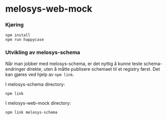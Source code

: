 # melosys-web-mock
### Kjøring
```
npm install
npm run happycase
```

### Utvikling av melosys-schema
Når man jobber med melosys-schema, er det nyttig å kunne teste schema-endringer direkte, uten å måtte publisere schemaet til et registry først.
Det kan gjøres ved hjelp av `npm link`.

I melosys-schema directory:
```
npm link
```
I melosys-web-mock directory:
```
npm link melosys-schema
```

